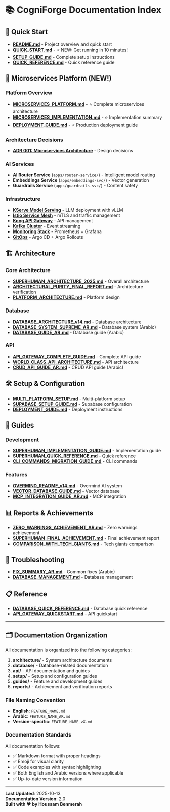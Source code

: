# 📚 CogniForge Documentation Index

## 🚀 Quick Start

- **[README.md](../README.md)** - Project overview and quick start
- **[QUICK_START.md](QUICK_START.md)** - ⭐ NEW: Get running in 10 minutes!
- **[SETUP_GUIDE.md](setup/SETUP_GUIDE.md)** - Complete setup instructions
- **[QUICK_REFERENCE.md](../QUICK_REFERENCE.md)** - Quick reference guide

## 🎯 Microservices Platform (NEW!)

### Platform Overview
- **[MICROSERVICES_PLATFORM.md](MICROSERVICES_PLATFORM.md)** - ⭐ Complete microservices architecture
- **[MICROSERVICES_IMPLEMENTATION.md](../MICROSERVICES_IMPLEMENTATION.md)** - ⭐ Implementation summary
- **[DEPLOYMENT_GUIDE.md](DEPLOYMENT_GUIDE.md)** - ⭐ Production deployment guide

### Architecture Decisions
- **[ADR 001: Microservices Architecture](adrs/001-microservices-architecture.md)** - Design decisions

### AI Services
- **AI Router Service** (`apps/router-service/`) - Intelligent model routing
- **Embeddings Service** (`apps/embeddings-svc/`) - Vector generation
- **Guardrails Service** (`apps/guardrails-svc/`) - Content safety

### Infrastructure
- **[KServe Model Serving](../infra/k8s/kserve/)** - LLM deployment with vLLM
- **[Istio Service Mesh](../infra/k8s/mesh/)** - mTLS and traffic management
- **[Kong API Gateway](../infra/k8s/gateway/)** - API management
- **[Kafka Cluster](../infra/k8s/kafka/)** - Event streaming
- **[Monitoring Stack](../infra/k8s/monitoring/)** - Prometheus + Grafana
- **[GitOps](../infra/argocd/)** - Argo CD + Argo Rollouts

## 🏗️ Architecture

### Core Architecture
- **[SUPERHUMAN_ARCHITECTURE_2025.md](architecture/SUPERHUMAN_ARCHITECTURE_2025.md)** - Overall architecture
- **[ARCHITECTURAL_PURITY_FINAL_REPORT.md](reports/ARCHITECTURAL_PURITY_FINAL_REPORT.md)** - Architecture verification
- **[PLATFORM_ARCHITECTURE.md](architecture/PLATFORM_ARCHITECTURE.md)** - Platform design

### Database
- **[DATABASE_ARCHITECTURE_v14.md](database/DATABASE_ARCHITECTURE_v14.md)** - Database architecture
- **[DATABASE_SYSTEM_SUPREME_AR.md](database/DATABASE_SYSTEM_SUPREME_AR.md)** - Database system (Arabic)
- **[DATABASE_GUIDE_AR.md](database/DATABASE_GUIDE_AR.md)** - Database guide (Arabic)

### API
- **[API_GATEWAY_COMPLETE_GUIDE.md](api/API_GATEWAY_COMPLETE_GUIDE.md)** - Complete API guide
- **[WORLD_CLASS_API_ARCHITECTURE.md](api/WORLD_CLASS_API_ARCHITECTURE.md)** - API architecture
- **[CRUD_API_GUIDE_AR.md](api/CRUD_API_GUIDE_AR.md)** - CRUD API guide (Arabic)

## 🛠️ Setup & Configuration

- **[MULTI_PLATFORM_SETUP.md](setup/MULTI_PLATFORM_SETUP.md)** - Multi-platform setup
- **[SUPABASE_SETUP_GUIDE.md](setup/SUPABASE_SETUP_GUIDE.md)** - Supabase configuration
- **[DEPLOYMENT_GUIDE.md](guides/DEPLOYMENT_GUIDE.md)** - Deployment instructions

## 📖 Guides

### Development
- **[SUPERHUMAN_IMPLEMENTATION_GUIDE.md](guides/SUPERHUMAN_IMPLEMENTATION_GUIDE.md)** - Implementation guide
- **[SUPERHUMAN_QUICK_REFERENCE.md](guides/SUPERHUMAN_QUICK_REFERENCE.md)** - Quick reference
- **[CLI_COMMANDS_MIGRATION_GUIDE.md](guides/CLI_COMMANDS_MIGRATION_GUIDE.md)** - CLI commands

### Features
- **[OVERMIND_README_v14.md](guides/OVERMIND_README_v14.md)** - Overmind AI system
- **[VECTOR_DATABASE_GUIDE.md](guides/VECTOR_DATABASE_GUIDE.md)** - Vector database
- **[MCP_INTEGRATION_GUIDE_AR.md](guides/MCP_INTEGRATION_GUIDE_AR.md)** - MCP integration

## 📊 Reports & Achievements

- **[ZERO_WARNINGS_ACHIEVEMENT_AR.md](reports/ZERO_WARNINGS_ACHIEVEMENT_AR.md)** - Zero warnings achievement
- **[SUPERHUMAN_FINAL_ACHIEVEMENT.md](reports/SUPERHUMAN_FINAL_ACHIEVEMENT.md)** - Final achievement report
- **[COMPARISON_WITH_TECH_GIANTS.md](reports/COMPARISON_WITH_TECH_GIANTS.md)** - Tech giants comparison

## 🔧 Troubleshooting

- **[FIX_SUMMARY_AR.md](guides/FIX_SUMMARY_AR.md)** - Common fixes (Arabic)
- **[DATABASE_MANAGEMENT.md](database/DATABASE_MANAGEMENT.md)** - Database management

## 📋 Reference

- **[DATABASE_QUICK_REFERENCE.md](database/DATABASE_QUICK_REFERENCE.md)** - Database quick reference
- **[API_GATEWAY_QUICKSTART.md](api/API_GATEWAY_QUICKSTART.md)** - API quickstart

---

## 🗂️ Documentation Organization

All documentation is organized into the following categories:

1. **architecture/** - System architecture documents
2. **database/** - Database-related documentation
3. **api/** - API documentation and guides
4. **setup/** - Setup and configuration guides
5. **guides/** - Feature and development guides
6. **reports/** - Achievement and verification reports

### File Naming Convention

- **English**: `FEATURE_NAME.md`
- **Arabic**: `FEATURE_NAME_AR.md`
- **Version-specific**: `FEATURE_NAME_vX.md`

### Documentation Standards

All documentation follows:
- ✅ Markdown format with proper headings
- ✅ Emoji for visual clarity
- ✅ Code examples with syntax highlighting
- ✅ Both English and Arabic versions where applicable
- ✅ Up-to-date version information

---

**Last Updated**: 2025-10-13  
**Documentation Version**: 2.0  
**Built with ❤️ by Houssam Benmerah**
